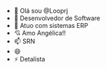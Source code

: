 - 👋 Olá sou @Looprj
- 👀 Desenvolvedor de Software 
- 🌱 Atuo com sistemas ERP
- 💘 Amo Angélica!!
- 📫 SRN
- 😄 
- ⚡ Detalista 

<!---
Looprj/Looprj is a ✨ special ✨ repository because its `README.md` (this file) appears on your GitHub profile.
You can click the Preview link to take a look at your changes.
--->
